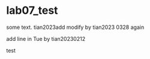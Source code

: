# lab07_test

some text.
tian2023add
modify by tian2023 0328 again 

add line in Tue by tian20230212

test
